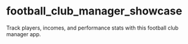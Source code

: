 # football_club_manager_showcase
Track players, incomes, and performance stats with this football club manager app.
